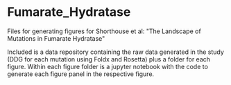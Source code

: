 # Fumarate_Hydratase

Files for generating figures for Shorthouse et al: "The Landscape of Mutations in Fumarate Hydratase"

Included is a data repository containing the raw data generated in the study (DDG for each mutation using Foldx and Rosetta) plus a folder for each figure. Within each figure folder is a jupyter notebook with the code to generate each figure panel in the respective figure.
